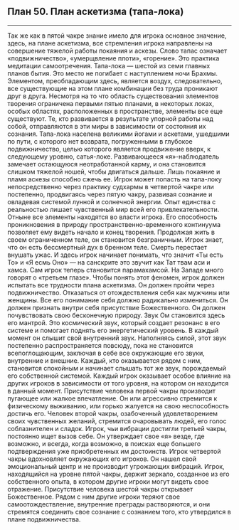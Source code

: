 ## План 50. План аскетизма (тапа-лока)


---
Так же как в пятой чакре знание имело для игрока основное значение, здесь, на плане аскетизма, все стремления игрока направлены на совершение тяжелой работы покаяния и аскезы. Слово тапас означает «подвижничество», «умерщвление плоти», «горение». Это практика медитации самоотречения. Тапа-лока — шестой из семи главных планов бытия. Это место не погибает с наступлением ночи Брахмы. Элементом, преобладающим здесь, является воздух, следовательно, все существующие на этом плане комбинации без труда проникают друг в друга. Несмотря на то что область существования элементов творения ограничена первыми пятью планами, в некоторых локах, особых областях, расположенных в пространстве, элементы все еще существуют. Те, кто развивается в результате упорной работы над собой, отправляются в эти миры в зависимости от состояния их сознания. Тапа-лока населена великими йогами и аскетами, ушедшими по пути, с которого нет возврата, погруженными в глубокое подвижничество, целью которого является продвижение вверх, к следующему уровню, сатья-локе. Развивающееся «я»-наблюдатель замечает остающуюся неотработанной карму, и она становится слишком тяжелой ношей, чтобы двигаться дальше. Лишь покаяние и пламя аскезы способно сжечь ее. Игрок может попасть на тапа-локу непосредственно через практику судхармы в четвертой чакре или постепенно, продвигаясь через пятую чакру, развивая сознание и овладевая системой лунной и солнечной энергии. Опыт единства с реальностью лишает чувственный мир всей его привлекательности. Отныне все элементы находятся во власти игрока. Его способность проникновения в природу пространственно-временного континуума позволяет ему видеть начало и конец творения. Продолжая жить в своем ограниченном теле, он становится безграничным. Игрок знает, что он есть бессмертный дух в бренном теле. Смерть перестает внушать ужас. И здесь игрок начинает понимать, что значит «Ты есть То» и «Я есмь Оно» — на санскрите это звучит как Тат твам аси и хамса. Сам игрок теперь становится парамахамсой. На Западе много говорят о «третьем глазе». Чтобы понять этот феномен, игрок должен испытать все трудности плана аскетизма. Он должен пройти через подвижничество. Отказаться от отождествления себя как мужчины или женщины. Все его понимание себя должно радикально измениться. Он должен признать внутри себя присутствие Божественного. Он должен почувствовать свою бесконечную природу. Звук Ом становится здесь его мантрой. Это космический звук, который создает резонанс в его системе и помогает поднять его энергетический уровень. В каждый момент он слышит свой внутренний звук. Наполняясь силой, этот звук постепенно распространяется повсюду, пока не становится всепоглощающим, заключая в себе все окружающие его звуки, внутренние и внешние. Каждый, кто оказывается рядом с ним, становится спокойным и начинает слышать тот же звук, порождаемый его собственной системой. Каждый игрок оказывает особое влияние на других игроков в зависимости от того уровня, на котором он находится в данный момент. Присутствие человека первой чакры производит пугающее или жалкое впечатление. Он или агрессивно стремится к физическому выживанию, или горько жалуется на свою неспособность достичь его. Человек второй чакры, озабоченный удовлетворением своих чувственных желаний, стремится очаровывать людей, его голос соблазнителен и сладок. Игрок, чьи вибрации достигли третьей чакры, постоянно ищет вызов себе. Он утверждает свое «я» везде, где возможно, и всегда, когда возможно, в поисках еще большего подтверждения уже приобретенных им достоинств. Игрок четвертой чакры вдохновляет окружающих его игроков. Он нашел свой эмоциональный центр и не производит угрожающих вибраций. Игрок, находящийся на уровне пятой чакры, держит зеркало, созданное из его собственного опыта, в котором другие игроки могут видеть свое отражение. Присутствие человека шестой чакры открывает Божественное. Рядом с ним другие игроки теряют свое самоотождествление, внутренние преграды растворяются, и они стремятся соединить свое сознание с сознанием того, кто утвердился в плане подвижничества.
